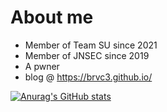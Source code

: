 # About me

- Member of Team SU since 2021
- Member of JNSEC since 2019
- A pwner
- blog @ https://brvc3.github.io/

[![Anurag's GitHub stats](https://github-readme-stats.vercel.app/api?username=brvc3)](https://github.com/anuraghazra/github-readme-stats)

